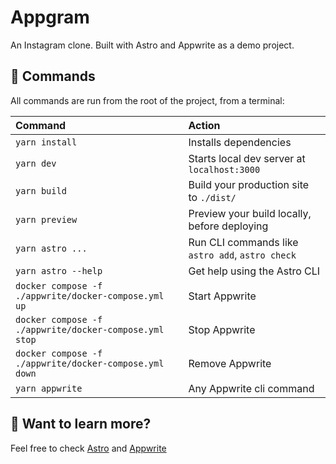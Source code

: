 # Appgram

An Instagram clone. Built with Astro and Appwrite as a demo project.

## 🧞 Commands

All commands are run from the root of the project, from a terminal:

| Command                                                | Action                                           |
| :----------------------------------------------------- | :----------------------------------------------- |
| `yarn install`                                         | Installs dependencies                            |
| `yarn dev`                                             | Starts local dev server at `localhost:3000`      |
| `yarn build`                                           | Build your production site to `./dist/`          |
| `yarn preview`                                         | Preview your build locally, before deploying     |
| `yarn astro ...`                                       | Run CLI commands like `astro add`, `astro check` |
| `yarn astro --help`                                    | Get help using the Astro CLI                     |
| `docker compose -f ./appwrite/docker-compose.yml up`   | Start Appwrite                                   |
| `docker compose -f ./appwrite/docker-compose.yml stop` | Stop Appwrite                                    |
| `docker compose -f ./appwrite/docker-compose.yml down` | Remove Appwrite                                  |
| `yarn appwrite`                                        | Any Appwrite cli command                         |

## 👀 Want to learn more?

Feel free to check [Astro](https://astro.build) and [Appwrite](https://appwrite.io)
